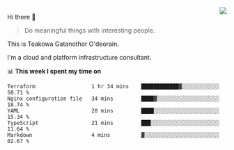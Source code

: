 <img align="right" src="https://github-readme-stats.vercel.app/api?username=Teakowa&show_icons=true&icon_color=2f80ed&text_color=718096&bg_color=ffffff&hide_title=true" />

Hi there 👋

> Do meaningful things with interesting people.

This is Teakowa Gatanothor O'deorain.

I'm a cloud and platform infrastructure consultant.

📊 **This week I spent my time on**
<!--START_SECTION:waka-->
```text
Terraform                  1 hr 34 mins    ████████████▓░░░░░░░░░░░░   50.71 % 
Nginx configuration file   34 mins         ████▓░░░░░░░░░░░░░░░░░░░░   18.74 % 
YAML                       28 mins         ████░░░░░░░░░░░░░░░░░░░░░   15.34 % 
TypeScript                 21 mins         ███░░░░░░░░░░░░░░░░░░░░░░   11.64 % 
Markdown                   4 mins          ▓░░░░░░░░░░░░░░░░░░░░░░░░   02.67 % 
```
<!--END_SECTION:waka-->

